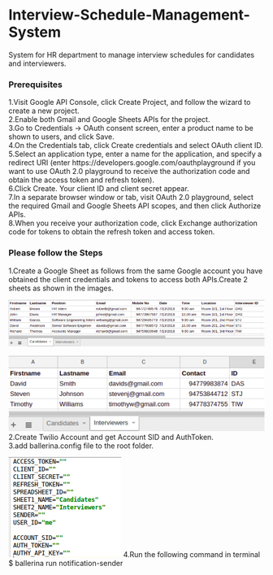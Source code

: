 
# Interview-Schedule-Management-System

System for HR department to manage interview schedules for candidates and interviewers.
<h3>Prerequisites</h3>
1.Visit Google API Console, click Create Project, and follow the wizard to create a new project.<br>
2.Enable both Gmail and Google Sheets APIs for the project.<br>
3.Go to Credentials -> OAuth consent screen, enter a product name to be shown to users, and click Save.<br>
4.On the Credentials tab, click Create credentials and select OAuth client ID.<br>
5.Select an application type, enter a name for the application, and specify a redirect URI (enter https://developers.google.com/oauthplayground if you want to use OAuth 2.0 playground to receive the authorization code and obtain the access token and refresh token).<br>
6.Click Create. Your client ID and client secret appear.<br>
7.In a separate browser window or tab, visit OAuth 2.0 playground, select the required Gmail and Google Sheets API scopes, and then click Authorize APIs.<br>
8.When you receive your authorization code, click Exchange authorization code for tokens to obtain the refresh token and access token.<br>
<h3>Please follow the Steps</h3>
1.Create a Google Sheet as follows from the same Google account you have obtained the client credentials and tokens to access both APIs.Create 2 sheets as shown in the images.<br>

![alt tag](https://github.com/LakshanSS/Interview-Schedule-Management-System/blob/master/images/candidates.png)

![alt tag](https://github.com/LakshanSS/Interview-Schedule-Management-System/blob/master/images/interviewers.png)
2.Create Twilio Account and get Account SID and AuthToken.<br>
3.add ballerina.config file to the root folder.<br>

![alt tag](https://github.com/LakshanSS/Interview-Schedule-Management-System/blob/master/images/config.png)
4.Run the following command in terminal<br>
$ ballerina run notification-sender

